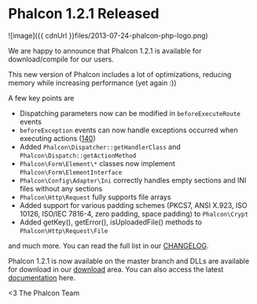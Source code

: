 Phalcon 1.2.1 Released
======================

![image]({{ cdnUrl }}files/2013-07-24-phalcon-php-logo.png)

We are happy to announce that Phalcon 1.2.1 is available for download/compile for our users.

This new version of Phalcon includes a lot of optimizations, reducing memory while increasing performance (yet again :))

A few key points are

- Dispatching parameters now can be modified in `beforeExecuteRoute` events
- `beforeException` events can now handle exceptions occurred when executing actions ([140](https://github.com/phalcon/cphalcon/issue/140))
- Added `Phalcon\Dispatcher::getHandlerClass` and `Phalcon\Dispatch::getActionMethod`
- `Phalcon\Form\Element\*` classes now implement `Phalcon\Form\ElementInterface`
- `Phalcon\Config\Adapter\Ini` correctly handles empty sections and INI files without any sections
- `Phalcon\Http\Request` fully supports file arrays
- Added support for various padding schemes (PKCS7, ANSI X.923, ISO 10126, ISO/IEC 7816-4, zero padding, space padding) to `Phalcon\Crypt`
- Added getKey(), getError(), isUploadedFile() methods to `Phalcon\Http\Request\File`

and much more. You can read the full list in our [CHANGELOG](https://github.com/phalcon/cphalcon/blob/1.2.1/CHANGELOG).

Phalcon 1.2.1 is now available on the master branch and DLLs are available for download in our [download](https://www.phalconphp.com/download) area. You can also access the latest [documentation](https://www.phalconphp.com/documentation) here.


<3 The Phalcon Team
